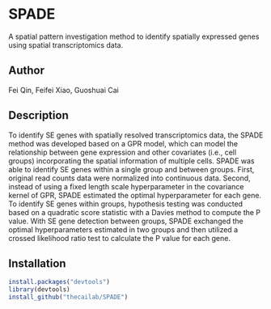 # SPADE
A spatial pattern investigation method to identify spatially expressed genes using spatial transcriptomics data.

## Author
Fei Qin, Feifei Xiao, Guoshuai Cai

## Description
To identify SE genes with spatially resolved transcriptomics data, the SPADE method was developed based on a GPR model, which can model the relationship between gene expression and other covariates (i.e., cell groups) incorporating the spatial information of multiple cells. SPADE was able to identify SE genes within a single group and between groups. First, original read counts data were normalized into continuous data. Second, instead of using a fixed length scale hyperparameter in the covariance kernel of GPR, SPADE estimated the optimal hyperparameter for each gene. To identify SE genes within groups, hypothesis testing was conducted based on a quadratic score statistic with a Davies method to compute the P value. With SE gene detection between groups, SPADE exchanged the optimal hyperparameters estimated in two groups and then utilized a crossed likelihood ratio test to calculate the P value for each gene. 

## Installation
```r
install.packages("devtools")
library(devtools)
install_github("thecailab/SPADE")
```
